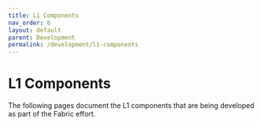 ```yaml
---
title: L1 Components
nav_order: 6
layout: default
parent: Development
permalink: /development/l1-components
---
```


# L1 Components

The following pages document the L1 components that are being developed as part of the Fabric effort.